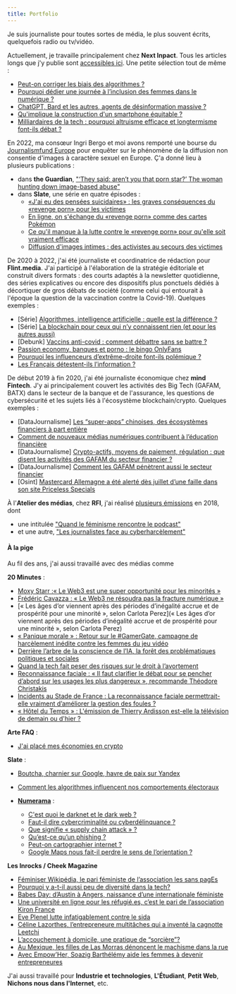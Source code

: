 ```yaml
---
title: Portfolio
---
```

Je suis journaliste pour toutes sortes de média, le plus souvent écrits, quelquefois radio ou tv/vidéo.

Actuellement, je travaille principalement chez **Next Inpact**. Tous les articles longs que j'y publie sont [accessibles ici](https://www.nextinpact.com/recherche;q=;a=54;r=;p=1). Une petite sélection tout de même :
- [Peut-on corriger les biais des algorithmes ?](https://www.nextinpact.com/article/70943/peut-on-corriger-biais-algorithmes)
- [Pourquoi dédier une journée à l’inclusion des femmes dans le numérique ?](https://www.nextinpact.com/article/71176/pourquoi-dedier-journee-a-linclusion-femmes-dans-numerique)
- [ChatGPT, Bard et les autres, agents de désinformation massive ?](https://www.nextinpact.com/article/70999/chatgpt-bard-et-autres-agents-desinformation-massive)
- [Qu'implique la construction d'un smartphone équitable ?](https://www.nextinpact.com/article/70871/quimplique-construction-dun-smartphone-equitable)
- [Milliardaires de la tech : pourquoi altruisme efficace et longtermisme font-ils débat ?](https://www.nextinpact.com/article/70712/milliardaires-tech-pourquoi-altruisme-efficace-et-longtermisme-font-ils-debat)

En 2022, ma consœur Ingri Bergo et moi avons remporté une bourse du [Journalismfund Europe](https://www.journalismfund.eu/supported-projects/across-europe-revenge-porn-victims-are-taking-digital-abusers) pour enquêter sur le phénomène de la diffusion non consentie d'images à caractère sexuel en Europe. Ç'a donné lieu à plusieurs publications : 
- dans **the Guardian**, ["‘They said: aren’t you that porn star?’ The woman hunting down image-based abuse"](https://www.theguardian.com/global-development/2022/oct/19/they-said-arent-you-that-porn-star-the-woman-hunting-down-image-based-abuse)
- dans **Slate**, une série en quatre épisodes : 
  - [«J'ai eu des pensées suicidaires» : les graves conséquences du «revenge porn» pour les victimes](https://www.slate.fr/story/235033/revenge-porn-pornodivulgation-consequences-mortelles-victimes-suicide-depression)
  - [En ligne, on s'échange du «revenge porn» comme des cartes Pokémon](https://www.slate.fr/story/235372/revenge-porn-cartes-pokemon-collection-insultes-pornographie-intimite-femmes-discord-telegram)
  - [Ce qu'il manque à la lutte contre le «revenge porn» pour qu'elle soit vraiment efficace](https://www.slate.fr/story/235688/revenge-porn-consideration-lois-cyberviolences-femmes-cooperation-europe-reseaux-sociaux-sites-pornographiques)
  - [Diffusion d'images intimes : des activistes au secours des victimes](https://www.slate.fr/story/235976/revenge-porn-diffusion-images-intimes-activistes-associations-secours-victimes-traque-reseaux-sociaux)

De 2020 à 2022, j'ai été journaliste et coordinatrice de rédaction pour **Flint.media**. J'ai participé à l'élaboration de la stratégie éditoriale et construit divers formats : des courts adaptés à la newsletter quotidienne, des séries explicatives ou encore des dispositifs plus ponctuels dédiés à décortiquer de gros débats de société (comme celui qui entourait à l'époque la question de la vaccination contre la Covid-19). Quelques exemples : 
- [Série] [Algorithmes, intelligence artificielle : quelle est la différence ?](https://flint.media/posts/190-algorithmes-intelligence-artificielle-quelle-est-la-difference)
- [Série] [La blockchain pour ceux qui n’y connaissent rien (et pour les autres aussi)](https://flint.media/posts/106-la-blockchain-pour-ceux-qui-n-rsquo-y-connaissent-rien-et-pour-les-autres-aussi)
- [Debunk] [Vaccins anti-covid : comment débattre sans se battre ?](https://flint.media/posts/96-covid-comment-les-vaccins-agissent-t-ils)
- [Passion economy, banques et porno : le bingo OnlyFans](https://flint.media/posts/98-passion-economy-banques-et-porno-le-bingo-onlyfans)
- [Pourquoi les influenceurs d’extrême-droite font-ils polémique ?](https://flint.media/posts/23-pourquoi-la-video-de-linfluenceur-dextreme-droite-papacito-fait-elle-polemique)
- [Les Français détestent-ils l’information ?](https://flint.media/posts/29-les-francais-detestent-ils-linformation)

De début 2019 à fin 2020, j'ai été journaliste économique chez **mind Fintech**. J'y ai principalement couvert les activités des Big Tech (GAFAM, BATX) dans le secteur de la banque et de l'assurance, les questions de cybersécurité et les sujets liés à l'écosystème blockchain/crypto. Quelques exemples :
- [DataJournalisme] [Les “super-apps” chinoises, des écosystèmes financiers à part entière](https://www.mindfintech.fr/services-bancaires/les-super-apps-chinoises-des-ecosystemes-financiers-a-part-entiere/)
- [Comment de nouveaux médias numériques contribuent à l’éducation financière](https://www.mindfintech.fr/services-bancaires/comment-de-nouveaux-medias-numeriques-contribuent-a-leducation-financiere/)
- [DataJournalisme] [Crypto-actifs, moyens de paiement, régulation : que disent les activités des GAFAM du secteur financier ?](https://www.mindfintech.fr/services-bancaires/crypto-actifs-moyens-de-paiement-regulation-que-disent-les-activites-des-gafam-du-secteur-financier/)
- [DataJournalisme] [Comment les GAFAM pénètrent aussi le secteur financier](https://www.mindmedia.fr/medias-audiovisuel/comment-les-gafam-penetrent-aussi-le-secteur-financier/)
- [Osint] [Mastercard Allemagne a été alerté dès juillet d’une faille dans son site Priceless Specials](https://www.mindfintech.fr/services-bancaires/mastercard-allemagne-a-ete-alerte-des-juillet-dune-faille-dans-son-site-priceless-specials/)

À l'**Atelier des médias**, chez **RFI**, j'ai réalisé [plusieurs émissions](https://www.rfi.fr/fr/auteur/mathilde-saliou/) en 2018, dont 
- une intitulée ["Quand le féminisme rencontre le podcast"](https://www.rfi.fr/fr/emission/20180915-quand-le-feminisme-rencontre-le-podcast) 
- et une autre, ["Les journalistes face au cyberharcèlement"](https://www.rfi.fr/fr/emission/20181013-journalistes-cyberharcelement-insultes-lynchages-menaces-reseaux-sociaux)

#### À la pige

Au fil des ans, j'ai aussi travaillé avec des médias comme

**20 Minutes** : 
  - [Moxy Starr :« Le Web3 est une super opportunité pour les minorités »](https://www.20minutes.fr/20-mint/4008920-20221116-web3-super-opportunite-minorites)
  - [Frédéric Cavazza : « Le Web3 ne résoudra pas la fracture numérique »](https://www.20minutes.fr/20-mint/4008141-20221115-frederic-cavazza-web3-resoudra-fracture-numerique)
  - [« Les âges d’or viennent après des périodes d’inégalité accrue et de prospérité pour une minorité », selon Carlota Perez](« Les âges d’or viennent après des périodes d’inégalité accrue et de prospérité pour une minorité », selon Carlota Perez)
  - [« Panique morale » : Retour sur le #GamerGate, campagne de harcèlement inédite contre les femmes du jeu vidéo](https://www.20minutes.fr/arts-stars/culture/3324839-20220729-panique-morale-feministes-vont-elles-empecher-jouer-jeux-video)
  - [Derrière l’arbre de la conscience de l’IA, la forêt des problématiques politiques et sociales](https://www.20minutes.fr/arts-stars/web/3315831-20220726-derriere-arbre-conscience-ia-foret-problematiques-politiques-sociales)
  - [Quand la tech fait peser des risques sur le droit à l’avortement](https://www.20minutes.fr/arts-stars/web/3292807-20220526-quand-tech-fait-peser-risques-droit-avortement)
  - [Reconnaissance faciale : « Il faut clarifier le débat pour se pencher d’abord sur les usages les plus dangereux », recommande Théodore Christakis](https://www.20minutes.fr/arts-stars/web/3296603-20220609-reconnaissance-faciale-faut-clarifier-debat-pencher-abord-usages-plus-dangereux-recommande-theodore-christakis)
  - [Incidents au Stade de France : La reconnaissance faciale permettrait-elle vraiment d’améliorer la gestion des foules ?](https://www.20minutes.fr/high-tech/3303651-20220609-incidents-stade-france-reconnaissance-faciale-permettrait-vraiment-ameliorer-gestion-foules)
  - [« Hôtel du Temps » : L'émission de Thierry Ardisson est-elle la télévision de demain ou d'hier ?](https://www.20minutes.fr/arts-stars/television/3280539-20220502-hotel-temps-emission-thierry-ardisson-television-demain-hier)


**Arte FAQ** :
  - [J'ai placé mes économies en crypto](https://story.snapchat.com/p/da34de3d-c1bc-45bc-abcb-66aa1a4becdf/902921768443904)


**Slate** :
  - [Boutcha, charnier sur Google, havre de paix sur Yandex](https://www.slate.fr/story/226757/guerre-ukraine-illustre-non-neutralite-moteurs-recherche-russie-propagande)
  - [Comment les algorithmes influencent nos comportements électoraux](https://www.slate.fr/story/226047/election-presidentielle-manipulations-algorithmes-influencent-comportements-electoraux-vote)


- [**Numerama**](https://www.numerama.com/author/mathildesaliou/) :
  - [C'est quoi le darknet et le dark web ?](https://www.numerama.com/tech/1188862-dark-net-dark-web-de-quoi-parle-t-on.html)
  - [Faut-il dire cybercriminalité ou cyberdélinquance ?](https://www.numerama.com/cyberguerre/1144844-faut-il-dire-cybercriminalite-ou-cyberdelinquance.html)
  - [Que signifie « supply chain attack » ?](https://www.numerama.com/cyberguerre/1099428-quest-ce-quune-supply-chain-attack.html)
  - [Qu’est-ce qu’un phishing ?](https://www.numerama.com/cyberguerre/1094534-quest-ce-quun-phishing.html)
  - [Peut-on cartographier internet ?](https://www.numerama.com/tech/533403-peut-on-cartographier-internet.html)
  - [Google Maps nous fait-il perdre le sens de l’orientation ?](https://www.numerama.com/tech/403659-google-maps-nous-fait-il-perdre-le-sens-de-lorientation.html)


**Les Inrocks / Cheek Magazine**
  - [Féminiser Wikipédia, le pari féministe de l’association les sans pagEs](https://www.lesinrocks.com/cheek/les-sans-pages-feminisation-wikipedia-313640-21-06-2018/)
  - [Pourquoi y a-t-il aussi peu de diversité dans la tech?](https://www.lesinrocks.com/cheek/diversite-mixite-tech-312373-15-09-2017/)
  - [Babes Day: d’Austin à Angers, naissance d’une internationale féministe](https://www.lesinrocks.com/cheek/babes-day-austin-angers-feminisme-312489-27-09-2017/)
  - [Une université en ligne pour les réfugié.es, c’est le pari de l’association Kiron France](https://www.lesinrocks.com/cheek/kiron-france-web-refugies-etudes-312281-28-07-2017/)
  - [Eve Plenel lutte infatigablement contre le sida](https://www.lesinrocks.com/cheek/eve-plenel-lutte-contre-sida-312300-26-07-2017/)
  - [Céline Lazorthes, l’entrepreneure multitâches qui a inventé la cagnotte Leetchi](https://www.lesinrocks.com/cheek/celine-lazhortes-leetchi-french-tech-312245-11-07-2017/)
  - [L’accouchement à domicile, une pratique de “sorcière”?](https://www.lesinrocks.com/cheek/accouchement-domicile-isabelle-koenig-312221-30-06-2017/)
  - [Au Mexique, les filles de Las Morras dénoncent le machisme dans la rue](https://www.lesinrocks.com/cheek/mexique-las-morras-harcelement-rue-312115-20-06-2017/)
  - [Avec Empow’Her, Soazig Barthélémy aide les femmes à devenir entrepreneures
](https://www.lesinrocks.com/cheek/empowher-soazig-barthelemy-femmes-entrepreneures-312045-23-05-2017/)

J'ai aussi travaillé pour **Industrie et technologies**, **L'Étudiant**, **Petit Web**, **Nichons nous dans l'Internet**, etc.